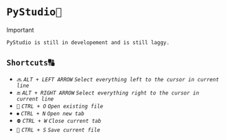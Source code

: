 # **`PyStudio🐍`**
> [!IMPORTANT]
> `PyStudio is still in developement and is still laggy.`
## **`Shortcuts🔠`**
- `🔜` _`ALT + LEFT ARROW`_
  *`Select everything left to the cursor in current line`*
- `🔚` _`ALT + RIGHT ARROW`_
  *`Select everything right to the cursor in current line`*
- `📂` _`CTRL + O`_
   *`Open existing file`*
- `⏹` _`CTRL + N`_
  *`Open new tab`*
- `⛔` _`CTRL + W`_
   *`Close current tab`*
- `💾` _`CTRL + S`_
   *`Save current file`*
